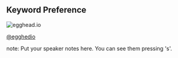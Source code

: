 ##  Keyword Preference

![egghead.io](http://image.prntscr.com/image/06daea287ac94596bb51300ce5d73bb8.png) <!-- .element: style="width:700px" -->

[@egghedio](https://twitter.com/eggheadio/status/783723540029681665)

note:
    Put your speaker notes here.
    You can see them pressing 's'.
